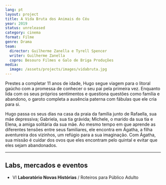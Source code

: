 ```yaml
---
lang: pt
layout: project
title: A Vida Bruta dos Animais do Céu
year: 2019
status: unreleased
category: cinema
format: Filme
genre: Drama
team:
  director: Guilherme Zanella e Tyrell Spencer
  writer: Guilherme Zanella
  copro: Besouro Filmes e Galo de Briga Produções
media:
  image: /assets/projects/images/vidabruta.jpg
---
```


Prestes a completar 11 anos de idade, Hugo segue viagem para o litoral gaúcho com a promessa de conhecer o seu pai pela primeira vez. Enquanto lida com os seus próprios sentimentos e questiona questões como família e abandono, o garoto completa a ausência paterna com fábulas que ele cria para si.

Hugo passa os seus dias na casa da praia da família junto de Rafaella, sua mãe depressiva; Gabriela, sua tia grávida; Michele, o marido da sua tia e Elena, a amiga solitária da sua mãe. Ao mesmo tempo em que aprende as diferentes tensões entre seus familiares, ele encontra em Ágatha, a filha aventureira dos vizinhos, um refúgio para a sua imaginação. Com Ágatha, sua missão é cuidar dos ovos que eles encontram pelo quintal e evitar que eles sejam abandonados.

---

## Labs, mercados e eventos
* VI **Laboratório Novas Histórias** / Roteiros para Público Adulto
